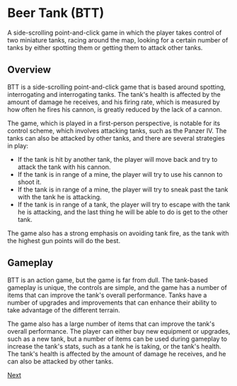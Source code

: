 # Beer Tank (BTT)

A side-scrolling point-and-click game in which the player takes control of two miniature tanks, racing around the map, looking for a certain number of tanks by either spotting them or getting them to attack other tanks.

## Overview

BTT is a side-scrolling point-and-click game that is based around spotting, interrogating and interrogating tanks. The tank's health is affected by the amount of damage he receives, and his firing rate, which is measured by how often he fires his cannon, is greatly reduced by the lack of a cannon.

The game, which is played in a first-person perspective, is notable for its control scheme, which involves attacking tanks, such as the Panzer IV. The tanks can also be attacked by other tanks, and there are several strategies in play:

*   If the tank is hit by another tank, the player will move back and try to attack the tank with his cannon.
*   If the tank is in range of a mine, the player will try to use his cannon to shoot it.
*   If the tank is in range of a mine, the player will try to sneak past the tank with the tank he is attacking.
*   If the tank is in range of a tank, the player will try to escape with the tank he is attacking, and the last thing he will be able to do is get to the other tank.

The game also has a strong emphasis on avoiding tank fire, as the tank with the highest gun points will do the best.

## Gameplay

BTT is an action game, but the game is far from dull. The tank-based gameplay is unique, the controls are simple, and the game has a number of items that can improve the tank's overall performance. Tanks have a number of upgrades and improvements that can enhance their ability to take advantage of the different terrain.

The game also has a large number of items that can improve the tank's overall performance. The player can either buy new equipment or upgrades, such as a new tank, but a number of items can be used during gameplay to increase the tank's stats, such as a tank he is taking, or the tank's health. The tank's health is affected by the amount of damage he receives, and he can also be attacked by other tanks.

[Next](381.md)